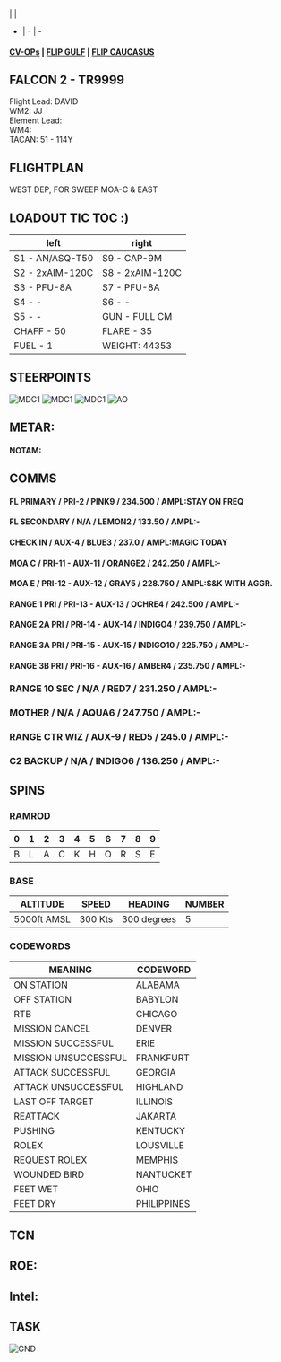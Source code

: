  |  | 
- | - | -
####  [CV-OPs](/CVOPS/cvops.md) | [FLIP GULF](https://www.dropbox.com/s/sp91zf63rx0esao/FLIP_GULFR2_EC1.pdf?dl=0) | [FLIP CAUCASUS](https://www.dropbox.com/s/ppiqy9ba7i8h8op/FLIP_CAUR_EC1.pdf?dl=0)

## FALCON 2 - TR9999

Flight Lead: DAVID  
WM2: JJ  
Element Lead:   
WM4:   
TACAN: 51 - 114Y  

## FLIGHTPLAN
WEST DEP, FOR SWEEP MOA-C & EAST

## LOADOUT TIC TOC :)

left | right
----- | -----
S1 - AN/ASQ-T50 | S9 - CAP-9M
S2 - 2xAIM-120C | S8 - 2xAIM-120C
S3 - PFU-8A | S7 - PFU-8A
S4 - - | S6 - -
S5 - - | GUN - FULL CM
CHAFF - 50 | FLARE - 35
FUEL - 1 | WEIGHT: 44353



## STEERPOINTS


![MDC1](MDC10.PNG)
![MDC1](MDC20.PNG)
![MDC1](MDC30.PNG)
![AO](E10.PNG)

## METAR: 

#### NOTAM: 



## COMMS
#### FL PRIMARY / PRI-2 / PINK9 / 234.500 / AMPL:STAY ON FREQ
#### FL SECONDARY / N/A / LEMON2 / 133.50 / AMPL:-
#### CHECK IN / AUX-4 / BLUE3 / 237.0 / AMPL:MAGIC TODAY
#### MOA C / PRI-11 - AUX-11 / ORANGE2 / 242.250 / AMPL:-
#### MOA E / PRI-12 - AUX-12 / GRAY5 / 228.750 / AMPL:S&K WITH AGGR.
#### RANGE 1 PRI / PRI-13 - AUX-13 / OCHRE4 / 242.500 / AMPL:-
#### RANGE 2A PRI / PRI-14 - AUX-14 / INDIGO4 / 239.750 / AMPL:-
#### RANGE 3A PRI / PRI-15 - AUX-15 / INDIGO10 / 225.750 / AMPL:-
#### RANGE 3B PRI / PRI-16 - AUX-16 / AMBER4 / 235.750 / AMPL:-
### RANGE 10 SEC / N/A / RED7 / 231.250 / AMPL:-
### MOTHER / N/A / AQUA6 / 247.750 / AMPL:-
### RANGE CTR WIZ / AUX-9 / RED5 / 245.0 / AMPL:-
### C2 BACKUP / N/A / INDIGO6 / 136.250 / AMPL:-


## SPINS

### RAMROD

| 0 | 1 | 2 | 3 | 4 | 5 | 6 | 7 | 8 | 9 |
| - | - | - | - | - | - | - | - | - | - |
| B | L | A | C | K | H | O | R | S | E |

### BASE

| ALTITUDE | SPEED | HEADING | NUMBER| 
| -------- | ----- | ------- | ----- | 
| 5000ft AMSL | 300 Kts | 300 degrees | 5 |

### CODEWORDS

| MEANING | CODEWORD | 
| ------- | -------- | 
| ON STATION | ALABAMA | 
| OFF STATION | BABYLON |
| RTB | CHICAGO |
| MISSION CANCEL | DENVER |
| MISSION SUCCESSFUL| ERIE |
| MISSION UNSUCCESSFUL| FRANKFURT |
| ATTACK SUCCESSFUL | GEORGIA |
| ATTACK UNSUCCESSFUL | HIGHLAND |
| LAST OFF TARGET| ILLINOIS |
| REATTACK | JAKARTA |
| PUSHING | KENTUCKY |
| ROLEX | LOUSVILLE |
| REQUEST ROLEX| MEMPHIS|
| WOUNDED BIRD | NANTUCKET |
| FEET WET | OHIO |
| FEET DRY | PHILIPPINES |

## TCN


## ROE:


## Intel:


## TASK


![GND](/FLIPS/OMAM_GND.png)  


